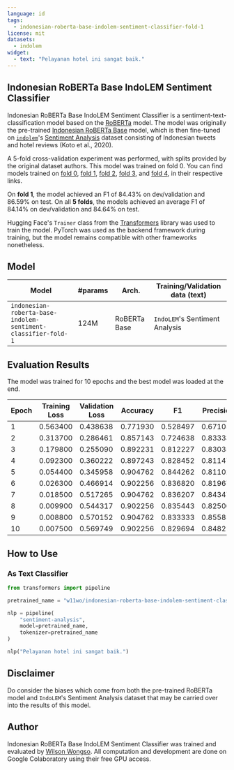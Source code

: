 ```yaml
---
language: id
tags:
  - indonesian-roberta-base-indolem-sentiment-classifier-fold-1
license: mit
datasets:
  - indolem
widget:
  - text: "Pelayanan hotel ini sangat baik."
---
```


## Indonesian RoBERTa Base IndoLEM Sentiment Classifier

Indonesian RoBERTa Base IndoLEM Sentiment Classifier is a sentiment-text-classification model based on the [RoBERTa](https://arxiv.org/abs/1907.11692) model. The model was originally the pre-trained [Indonesian RoBERTa Base](https://hf.co/flax-community/indonesian-roberta-base) model, which is then fine-tuned on [`indolem`](https://indolem.github.io/)'s [Sentiment Analysis](https://github.com/indolem/indolem/tree/main/sentiment) dataset consisting of Indonesian tweets and hotel reviews (Koto et al., 2020).

A 5-fold cross-validation experiment was performed, with splits provided by the original dataset authors. This model was trained on fold 0. You can find models trained on [fold 0](https://huggingface.co/w11wo/indonesian-roberta-base-indolem-sentiment-classifier-fold-0), [fold 1](https://huggingface.co/w11wo/indonesian-roberta-base-indolem-sentiment-classifier-fold-1), [fold 2](https://huggingface.co/w11wo/indonesian-roberta-base-indolem-sentiment-classifier-fold-2), [fold 3](https://huggingface.co/w11wo/indonesian-roberta-base-indolem-sentiment-classifier-fold-3), and [fold 4](https://huggingface.co/w11wo/indonesian-roberta-base-indolem-sentiment-classifier-fold-4), in their respective links.

On **fold 1**, the model achieved an F1 of 84.43% on dev/validation and 86.59% on test. On all **5 folds**, the models achieved an average F1 of 84.14% on dev/validation and 84.64% on test.

Hugging Face's `Trainer` class from the [Transformers](https://huggingface.co/transformers) library was used to train the model. PyTorch was used as the backend framework during training, but the model remains compatible with other frameworks nonetheless.

## Model

| Model                                                         | #params | Arch.        | Training/Validation data (text) |
| ------------------------------------------------------------- | ------- | ------------ | ------------------------------- |
| `indonesian-roberta-base-indolem-sentiment-classifier-fold-1` | 124M    | RoBERTa Base | `IndoLEM`'s Sentiment Analysis  |

## Evaluation Results

The model was trained for 10 epochs and the best model was loaded at the end.

| Epoch | Training Loss | Validation Loss | Accuracy | F1       | Precision | Recall   |
| ----- | ------------- | --------------- | -------- | -------- | --------- | -------- |
| 1     | 0.563400      | 0.438638        | 0.771930 | 0.528497 | 0.671053  | 0.435897 |
| 2     | 0.313700      | 0.286461        | 0.857143 | 0.724638 | 0.833333  | 0.641026 |
| 3     | 0.179800      | 0.255090        | 0.892231 | 0.812227 | 0.830357  | 0.794872 |
| 4     | 0.092300      | 0.360222        | 0.897243 | 0.828452 | 0.811475  | 0.846154 |
| 5     | 0.054400      | 0.345958        | 0.904762 | 0.844262 | 0.811024  | 0.880342 |
| 6     | 0.026300      | 0.466914        | 0.902256 | 0.836820 | 0.819672  | 0.854701 |
| 7     | 0.018500      | 0.517265        | 0.904762 | 0.836207 | 0.843478  | 0.829060 |
| 8     | 0.009900      | 0.544317        | 0.902256 | 0.835443 | 0.825000  | 0.846154 |
| 9     | 0.008800      | 0.570152        | 0.904762 | 0.833333 | 0.855856  | 0.811966 |
| 10    | 0.007500      | 0.569749        | 0.902256 | 0.829694 | 0.848214  | 0.811966 |

## How to Use

### As Text Classifier

```python
from transformers import pipeline

pretrained_name = "w11wo/indonesian-roberta-base-indolem-sentiment-classifier-fold-1"

nlp = pipeline(
    "sentiment-analysis",
    model=pretrained_name,
    tokenizer=pretrained_name
)

nlp("Pelayanan hotel ini sangat baik.")
```

## Disclaimer

Do consider the biases which come from both the pre-trained RoBERTa model and `IndoLEM`'s Sentiment Analysis dataset that may be carried over into the results of this model.

## Author

Indonesian RoBERTa Base IndoLEM Sentiment Classifier was trained and evaluated by [Wilson Wongso](https://w11wo.github.io/). All computation and development are done on Google Colaboratory using their free GPU access.
